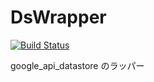 # DsWrapper

[![Build Status](https://travis-ci.org/iii-ishida/ds_wrapper.svg?branch=master)](https://travis-ci.org/iii-ishida/ds_wrapper)

google_api_datastore のラッパー
